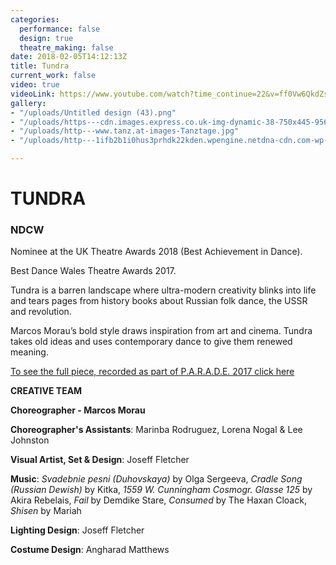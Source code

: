 ```yaml
---
categories:
  performance: false
  design: true
  theatre_making: false
date: 2018-02-05T14:12:13Z
title: Tundra
current_work: false
video: true
videoLink: https://www.youtube.com/watch?time_continue=22&v=ff0Vw6QkdZs
gallery:
- "/uploads/Untitled design (43).png"
- "/uploads/https---cdn.images.express.co.uk-img-dynamic-38-750x445-956012.jpg"
- "/uploads/http---www.tanz.at-images-Tanztage.jpg"
- "/uploads/http---1ifb2b1i0hus3prhdk22kden.wpengine.netdna-cdn.com-wp-content-uploads-2017-12-maxresdefault-5.jpg"

---
```

# **TUNDRA**

### NDCW

Nominee at the UK Theatre Awards 2018 (Best Achievement in Dance).

Best Dance Wales Theatre Awards 2017.

Tundra is a barren landscape where ultra-modern creativity blinks into life and tears pages from history books about Russian folk dance, the USSR and revolution.

Marcos Morau’s bold style draws inspiration from art and cinema. Tundra takes old ideas and uses contemporary dance to give them renewed meaning.

[To see the full piece, recorded as part of P.A.R.A.D.E. 2017 click here](https://www.youtube.com/watch?v=kblX5gqILyE&t=1185s)

**CREATIVE TEAM**

**Choreographer - Marcos Morau**

**Choreographer's Assistants**: Marinba Rodruguez, Lorena Nogal & Lee Johnston

**Visual Artist, Set & Design**: Joseff Fletcher

**Music**: _Svadebnie pesni (Duhovskaya)_ by Olga Sergeeva, _Cradle Song (Russian Dewish)_ by Kitka, _1559 W. Cunningham Cosmogr. Glasse 125_ by Akira Rebelais, _Fail_ by Demdike Stare, _Consumed_ by The Haxan Cloack, _Shisen_ by Mariah

**Lighting Design**: Joseff Fletcher

**Costume Design**: Angharad Matthews